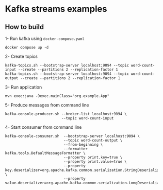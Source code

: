 # Kafka streams examples
## How to build
1- Run kafka using `docker-compose.yaml`
```shell
docker compose up -d
```

2- Create topics 
```shell
kafka-topics.sh --bootstrap-server localhost:9094 --topic word-count-input --create --partitions 2 --replication-factor 1
kafka-topics.sh --bootstrap-server localhost:9094 --topic word-count-output --create --partitions 2 --replication-factor 1
```

3- Run application
```shell
mvn exec:java -Dexec.mainClass="org.example.App"
```

5- Produce messages from command line
```shell
kafka-console-producer.sh --broker-list localhost:9094 \
                          --topic word-count-input
```

4- Start consumer from command line
```shell
kafka-console-consumer.sh  --bootstrap-server localhost:9094 \
                           --topic word-count-output \
                           --from-beginning \
                           --formatter kafka.tools.DefaultMessageFormatter \
                           --property print.key=true \
                           --property print.value=true \
                           --property key.deserializer=org.apache.kafka.common.serialization.StringDeserializer \
                           --property value.deserializer=org.apache.kafka.common.serialization.LongDeserializer
```

